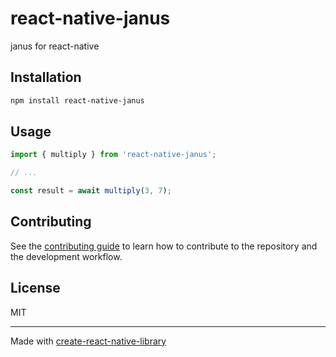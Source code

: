 # react-native-janus

janus for react-native

## Installation

```sh
npm install react-native-janus
```

## Usage

```js
import { multiply } from 'react-native-janus';

// ...

const result = await multiply(3, 7);
```

## Contributing

See the [contributing guide](CONTRIBUTING.md) to learn how to contribute to the repository and the development workflow.

## License

MIT

---

Made with [create-react-native-library](https://github.com/callstack/react-native-builder-bob)
